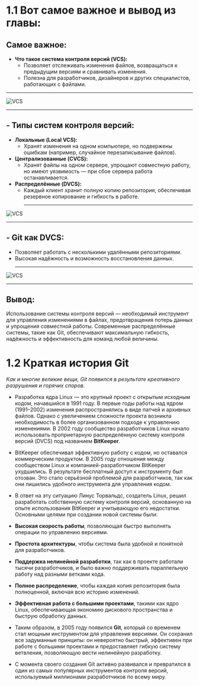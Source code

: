 # 1.1 Вот самое важное и вывод из главы:  

## **Самое важное:**  
- **Что такое система контроля версий (VCS):**  
   - Позволяет отслеживать изменения файлов, возвращаться к предыдущим версиям и сравнивать изменения.  
   - Полезна для разработчиков, дизайнеров и других специалистов, работающих с файлами.
___
![VCS](https://git-scm.com/book/en/v2/images/local.png)
___

## - **Типы систем контроля версий:**  
   - **Локальные (Local VCS):**  
     - Хранят изменения на одном компьютере, но подвержены ошибкам (например, случайное перезаписывание файлов).  
   - **Централизованные (CVCS):**  
     - Хранят файлы на одном сервере, упрощают совместную работу, но имеют уязвимость — при сбое сервера работа останавливается.  
   - **Распределённые (DVCS):**  
     - Каждый клиент хранит полную копию репозитория, обеспечивая резервное копирование и гибкость в работе.
       ___
       

![VCS](https://git-scm.com/book/en/v2/images/centralized.png)
___

## - **Git как DVCS:**  
   - Позволяет работать с несколькими удалёнными репозиториями.  
   - Высокая надёжность и возможность восстановления данных.
     ___
     
![VCS](https://git-scm.com/book/en/v2/images/distributed.png)
___

## **Вывод:**  
Использование системы контроля версий — необходимый инструмент для управления изменениями в файлах, предотвращения потерь данных и упрощения совместной работы. Современные распределённые системы, такие как Git, обеспечивают максимальную гибкость, надёжность и эффективность для команд любой величины.

 # 1.2 Краткая история Git

*Как и многие великие вещи, Git появился в результате креативного разрушения и горячих споров.*

- Разработка ядра Linux — это крупный проект с открытым исходным кодом, начавшийся в 1991 году. В первые годы работы над ядром (1991–2002) изменения распространялись в виде патчей и архивных файлов. Однако с увеличением сложности проекта возникла необходимость в более организованном подходе к управлению изменениями. В 2002 году сообщество разработчиков Linux начало использовать проприетарную распределённую систему контроля версий (DVCS) под названием **BitKeeper**.  

- BitKeeper обеспечивал эффективную работу с кодом, но оставался коммерческим продуктом. В 2005 году отношения между сообществом Linux и компанией-разработчиком BitKeeper ухудшились. В результате бесплатный доступ к инструменту был отозван. Это стало серьёзной проблемой для разработчиков, так как они лишились удобного инструмента для управления кодом.  

- В ответ на эту ситуацию Линус Торвальдс, создатель Linux, решил разработать собственную систему контроля версий, основанную на опыте использования BitKeeper и учитывающую его недостатки. Основными целями при создании новой системы были:  

- **Высокая скорость работы**, позволяющая быстро выполнять операции по управлению версиями.  
- **Простота архитектуры**, чтобы система была удобной и понятной для разработчиков.  
- **Поддержка нелинейной разработки**, так как в проекте работали тысячи разработчиков, и было важно поддерживать параллельную работу над разными ветками кода.  
- **Полное распределение**, чтобы каждая копия репозитория была полноценной, включая всю историю изменений.  
- **Эффективная работа с большими проектами**, такими как ядро Linux, обеспечивающая экономию дискового пространства и быструю обработку данных.  

- Таким образом, в 2005 году появился **Git**, который со временем стал мощным инструментом для управления версиями. Он сохранил все задуманные принципы: он невероятно быстрый, эффективен при работе с большими проектами и предоставляет гибкую систему ветвления, позволяющую вести нелинейную разработку.  

- С момента своего создания Git активно развивался и превратился в один из самых популярных инструментов контроля версий, используемый миллионами разработчиков по всему миру.
